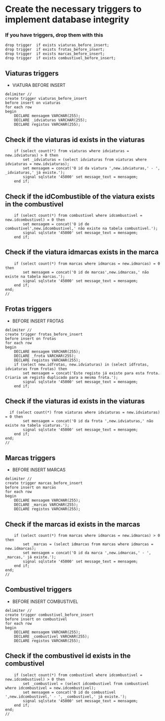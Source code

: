 # Create the necessary triggers to implement database integrity
### If you have triggers, drop them with this
```
drop trigger  if exists viaturas_before_insert;
drop trigger  if exists frotas_before_insert;
drop trigger  if exists marcas_before_insert;
drop trigger  if exists combustivel_before_insert;
```
## Viaturas triggers
* VIATURA BEFORE INSERT
```
delimiter //
create trigger viaturas_before_insert
before insert on viaturas
for each row
begin
	DECLARE mensagem VARCHAR(255);
    DECLARE _idviaturas VARCHAR(255);
    DECLARE registos VARCHAR(255);
```    
## Check if the viaturas id exists in the viaturas
```
	if (select count(*) from viaturas where idviaturas = new.idviaturas) > 0 then
		set _idviaturas = (select idviaturas from viaturas where idviaturas = new.idviaturas);
		set mensagem = concat('O id da viatura ',new.idviaturas,' - ', _idviaturas,' já existe.');
		signal sqlstate '45000' set message_text = mensagem;
	end if;
```
## Check if the idCombustible of the viatura exists in the combustivel   
```
    if (select count(*) from combustivel where idcombustivel = new.idcombustivel) = 0 then
        set mensagem = concat('O id de combustivel',new.idcombustivel,' não existe na tabela combustivel.');
        signal sqlstate '45000' set message_text = mensagem;
    end if;
```
## Check if the viatura idmarcas exists in the marca 
```
    if (select count(*) from marcas where idmarcas = new.idmarcas) = 0 then
        set mensagem = concat('O id de marcas',new.idmarcas,' não existe na tabela marcas.');
        signal sqlstate '45000' set message_text = mensagem;
    end if;
end;
//
```
## Frotas triggers
* BEFORE INSERT FROTAS
```
delimiter //
create trigger frotas_before_insert
before insert on frotas
for each row
begin
	DECLARE mensagem VARCHAR(255);
    DECLARE _frota VARCHAR(255);
    DECLARE registos VARCHAR(255);
    if (select new.idfrotas, new.idviaturas) in (select idfrotas, idviaturas from frotas) then
		set mensagem = concat('Este registo já existe para esta frota. Criaria um registo duplicado para a mesma frota.');
		signal sqlstate '45000' set message_text = mensagem;
	end if;
```
## Check if the viaturas id exists in the viaturas
```
  if (select count(*) from viaturas where idviaturas = new.idviaturas) = 0 then
        set mensagem = concat('O id da frota ',new.idviaturas,' não existe na tabela viaturas.');
        signal sqlstate '45000' set message_text = mensagem;
    end if;
end;
//
```
## Marcas triggers
* BEFORE INSERT MARCAS
```
delimiter //
create trigger marcas_before_insert
before insert on marcas
for each row
begin
	DECLARE mensagem VARCHAR(255);
    DECLARE _marcas VARCHAR(255);
    DECLARE registos VARCHAR(255);
```
## Check if the marcas id exists in the marcas
```
	if (select count(*) from marcas where idmarcas = new.idmarcas) > 0 then
		set _marcas = (select idmarcas from marcas where idmarcas = new.idmarcas);
		set mensagem = concat('O id da marca ',new.idmarcas,' - ', _marcas,' já existe.');
		signal sqlstate '45000' set message_text = mensagem;
	end if;
end;
//
```
## Combustivel triggers
* BEFORE INSERT COMBUSTIVEL
```
delimiter //
create trigger combustivel_before_insert
before insert on combustivel
for each row
begin
	DECLARE mensagem VARCHAR(255);
    DECLARE _combustivel VARCHAR(255);
    DECLARE registos VARCHAR(255);
```
## Check if the combustivel id exists in the combustivel
```
	if (select count(*) from combustivel where idcombustivel = new.idcombustivel) > 0 then
		set _combustivel = (select idcombustivel from combustivel where idcombustivel = new.idcombustivel);
		set mensagem = concat('O id do combustivel ',new.idcombustivel,' - ', _combustivel,' já existe.');
		signal sqlstate '45000' set message_text = mensagem;
	end if;
end;
//
```
